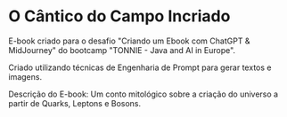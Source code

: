 # O Cântico do Campo Incriado

E-book criado para o desafio "Criando um Ebook com ChatGPT & MidJourney" do bootcamp "TONNIE - Java and AI in Europe".

Criado utilizando técnicas de Engenharia de Prompt para gerar textos e imagens.

Descrição do E-book: Um conto mitológico sobre a criação do universo a partir de Quarks, Leptons e Bosons.
